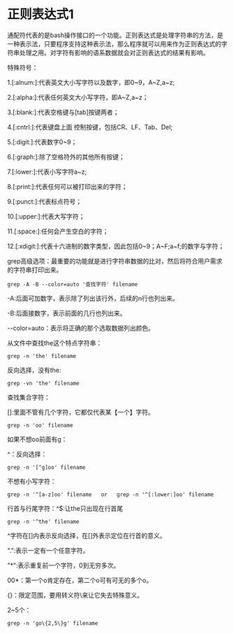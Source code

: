 # 正则表达式1

通配符代表的是bash操作接口的一个功能。正则表达式是处理字符串的方法，是一种表示法，只要程序支持这种表示法，那么程序就可以用来作为正则表达式的字符串处理之用。对字符有影响的语系数据就会对正则表达式的结果有影响。

特殊符号：

1.[:alnum:]:代表英文大小写字符以及数字，即0~9，A~Z,a~z;

2.[:alpha:]:代表任何英文大小写字符，即A~Z,a~z；

3.[:blank:]:代表空格键与[tab]按键两者；

4.[:cntrl:]:代表键盘上面 控制按键，包括CR、LF、Tab、Del;

5.[:digit:]:代表数字0~9；

6.[:graph:]:除了空格符外的其他所有按键；

7.[:lower:]:代表小写字符a~z;

8.[:print:]:代表任何可以被打印出来的字符；

9.[:punct:]:代表标点符号；

10.[:upper:]:代表大写字符；

11.[:space:]:任何会产生空白的字符；

12.[:xdigit:]:代表十六进制的数字类型，因此包括0~9；A~F;a~f;的数字与字符；

grep高级选项：最重要的功能就是进行字符串数据的比对，然后将符合用户需求的字符串打印出来。

```
grep -A -B --color=auto '查找字符' filename
```

-A:后面可加数字，表示除了列出该行外，后续的n行也列出来。

-B:后面接数字，表示前面的几行也列出来。

--color=auto：表示将正确的那个选取数据列出颜色。

从文件中查找the这个特点字符串：

```
grep -n 'the' filename
```

反向选择，没有the:

```
grep -vn 'the' filename
```

查找集合字符：

[]:里面不管有几个字符，它都仅代表某【一个】字符。

```
grep -n 'oo' filename
```

如果不想oo前面有g：

^：反向选择：

```
grep -n '[^g]oo' filename
```

不想有小写字符：

```
grep -n '^[a-z]oo' filename   or   grep -n '^[:lower:]oo' filename
```

行首与行尾字符：^$:让the只出现在行首尾

```
grep -n '^the' filename
```

^字符在[]内表示反向选择，在[]外表示定位在行首的意义。

".":表示一定有一个任意字符。

"*":表示重复前一个字符，0到无穷多次。

00*：第一个o肯定存在，第二个o可有可无的多个o。

{}：限定范围，要用转义符\来让它失去特殊意义。

2~5个：

```
grep -n 'go\{2,5\}g' filename
```

